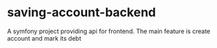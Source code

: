 # saving-account-backend
A symfony project providing api for frontend. The main feature is create account and mark its debt
